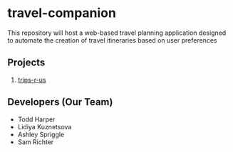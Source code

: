 # travel-companion

This repository will host a web-based travel planning application designed to automate the creation of travel itineraries based on user preferences

## Projects

1. [trips-r-us](trips_r_us/README.md)

## Developers (Our Team)

- Todd Harper
- Lidiya Kuznetsova
- Ashley Spriggle
- Sam Richter

